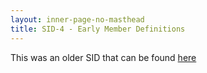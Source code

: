 ```yaml
---
layout: inner-page-no-masthead
title: SID-4 - Early Member Definitions
---
```


This was an older SID that can be found [here](http://www.scala-lang.org/sid/4)